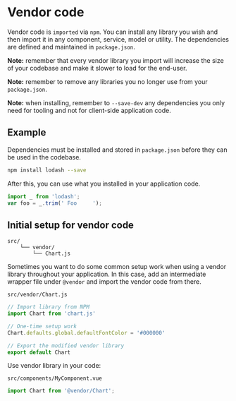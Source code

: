 
# Vendor code

Vendor code is `imported` via `npm`. You can install any library you wish and then import it in any component, service, model or utility. The dependencies are defined and maintained in `package.json`.

**Note:** remember that every vendor library you import will increase the size of your codebase and make it slower to load for the end-user.

**Note:** remember to remove any libraries you no longer use from your `package.json`.

**Note:** when installing, remember to `--save-dev` any dependencies you only need for tooling and not for client-side application code.

## Example

Dependencies must be installed and stored in `package.json` before they can be used in the codebase.

```sh
npm install lodash --save
```

After this, you can use what you installed in your application code.

```js
import _ from 'lodash';
var foo = _.trim(' Foo     ');
```

## Initial setup for vendor code

```
src/
	└── vendor/
		└── Chart.js
```

Sometimes you want to do some common setup work when using a vendor library throughout your application. In this case, add an intermediate wrapper file under `@vendor` and import the vendor code from there.

`src/vendor/Chart.js`

```js
// Import library from NPM
import Chart from 'chart.js'

// One-time setup work
Chart.defaults.global.defaultFontColor = '#000000'

// Export the modified vendor library
export default Chart
```

Use vendor library in your code:

`src/components/MyComponent.vue`

```js
import Chart from '@vendor/Chart';
```
